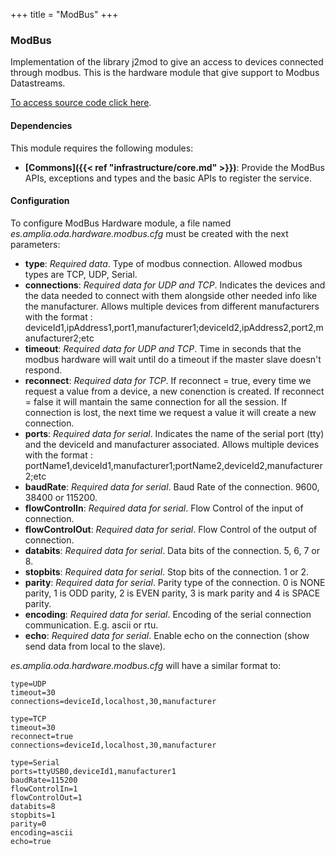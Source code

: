 +++
title = "ModBus"
+++

### ModBus

Implementation of the library j2mod to give an access to devices connected through modbus.
This is the hardware module that give support to Modbus Datastreams.

[To access source code click here](https://github.com/amplia-iiot/oda/tree/master/oda-hardware/modbus).

#### Dependencies

This module requires the following modules:

* __[Commons]({{< ref "infrastructure/core.md" >}})__: Provide the ModBus APIs, exceptions and types and the basic APIs to register the service.

#### Configuration

To configure ModBus Hardware module, a file named _es.amplia.oda.hardware.modbus.cfg_ must be created with the next parameters:

* __type__: _Required data_. Type of modbus connection. Allowed modbus types are TCP, UDP, Serial.
* __connections__: _Required data for UDP and TCP_. Indicates the devices and the data needed to connect with them alongside other needed info like the manufacturer.
Allows multiple devices from different manufacturers with the format : deviceId1,ipAddress1,port1,manufacturer1;deviceId2,ipAddress2,port2,manufacturer2;etc
* __timeout__: _Required data for UDP and TCP_. Time in seconds that the modbus hardware will wait until do a timeout if the master slave doesn't respond.
* __reconnect__: _Required data for TCP_. If reconnect = true, every time we request a value from a device, a new conenction is created. If reconnect = false it will mantain the same connection for all the session. If connection is lost, the next time we request a value it will create a new connection.
* __ports__: _Required data for serial_. Indicates the name of the serial port (tty) and the deviceId and manufacturer associated. Allows multiple devices with the format : portName1,deviceId1,manufacturer1;portName2,deviceId2,manufacturer2;etc
* __baudRate__: _Required data for serial_. Baud Rate of the connection. 9600, 38400 or 115200.
* __flowControlIn__: _Required data for serial_. Flow Control of the input of connection.
* __flowControlOut__: _Required data for serial_. Flow Control of the output of connection.
* __databits__: _Required data for serial_. Data bits of the connection. 5, 6, 7 or 8.
* __stopbits__: _Required data for serial_. Stop bits of the connection. 1 or 2.
* __parity__: _Required data for serial_. Parity type of the connection. 0 is NONE parity, 1 is ODD parity, 2 is EVEN parity,
3 is mark parity and 4 is SPACE parity.
* __encoding__: _Required data for serial_. Encoding of the serial connection communication. E.g. ascii or rtu.
* __echo__: _Required data for serial_. Enable echo on the connection (show send data from local to the slave).

_es.amplia.oda.hardware.modbus.cfg_ will have a similar format to:

```properties
type=UDP
timeout=30
connections=deviceId,localhost,30,manufacturer
```

```properties
type=TCP
timeout=30
reconnect=true
connections=deviceId,localhost,30,manufacturer
```

```properties
type=Serial
ports=ttyUSB0,deviceId1,manufacturer1
baudRate=115200
flowControlIn=1
flowControlOut=1
databits=8
stopbits=1
parity=0
encoding=ascii
echo=true
```
